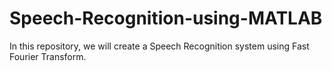 # Speech-Recognition-using-MATLAB
In this repository, we will create a Speech Recognition system using Fast Fourier Transform.
